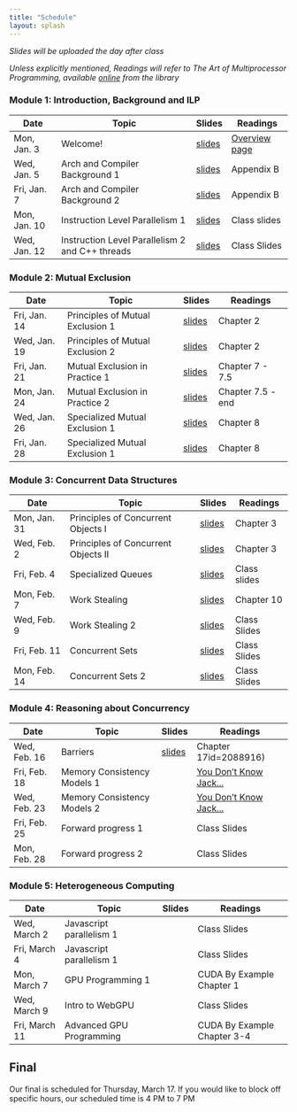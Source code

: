 ```yaml
---
title: "Schedule"
layout: splash
---
```


_Slides will be uploaded the day after class_

_Unless explicitly mentioned, Readings will refer to The Art of Multiprocessor Programming, available [online](https://ucsc.primo.exlibrisgroup.com/permalink/01CDL_SCR_INST/15r5l0d/alma9914804965806531) from the library_

### Module 1: Introduction, Background and ILP

| Date             | Topic    | Slides |   Readings
|------------------|----------|--------|----------------
| Mon, Jan. 3      | Welcome!                        |  [slides](lectures/CSE113Jan3_wi2022.pdf)  | [Overview page](https://sorensenucsc.github.io/CSE113-wi2022/overview.html)
| Wed, Jan. 5      | Arch and Compiler Background 1  |  [slides](lectures/CSE113Jan5_wi2022.pdf)  | Appendix B
| Fri, Jan. 7      | Arch and Compiler Background 2  |  [slides](lectures/CSE113Jan7_wi2022.pdf)  | Appendix B
| Mon, Jan. 10     | Instruction Level Parallelism 1  |  [slides](lectures/CSE113Jan10_wi2022.pdf) | Class slides
| Wed, Jan. 12     | Instruction Level Parallelism 2 and C++ threads  | [slides](lectures/CSE113Jan12_wi2022.pdf) | Class Slides

### Module 2: Mutual Exclusion

| Date             | Topic    | Slides |   Readings
|------------------|----------|--------|----------------
| Fri, Jan. 14     | Principles of Mutual Exclusion 1  | [slides](lectures/CSE113Jan14_wi2022.pdf) | Chapter 2
| Wed, Jan. 19     | Principles of Mutual Exclusion 2  | [slides](lectures/CSE113Jan19_wi2022.pdf) | Chapter 2
| Fri, Jan. 21     | Mutual Exclusion in Practice 1    | [slides](lectures/CSE113Jan21_wi2022.pdf) | Chapter 7 - 7.5
| Mon, Jan. 24     | Mutual Exclusion in Practice 2    | [slides](lectures/CSE113Jan24_wi2022.pdf) | Chapter 7.5 - end
| Wed, Jan. 26     | Specialized Mutual Exclusion 1    | [slides](lectures/CSE113Jan26_wi2022.pdf) | Chapter 8
| Fri, Jan. 28     | Specialized Mutual Exclusion 1    | [slides](lectures/CSE113Jan28_wi2022.pdf)| Chapter 8

### Module 3: Concurrent Data Structures

| Date             | Topic    | Slides |   Readings
|------------------|----------|--------|----------------
| Mon, Jan. 31     | Principles of Concurrent Objects I   | [slides](lectures/CSE113Jan31_wi2022.pdf) | Chapter 3
| Wed, Feb. 2      | Principles of Concurrent Objects II  |  [slides](lectures/CSE113Feb2_wi2022.pdf) | Chapter 3
| Fri, Feb. 4      | Specialized Queues                      |  [slides](lectures/CSE113Feb4_wi2022.pdf) | Class slides
| Mon, Feb. 7      | Work Stealing                       | [slides](lectures/CSE113Feb7_wi2022.pdf) | Chapter 10
| Wed, Feb. 9      |Work Stealing 2           | [slides](lectures/CSE113Feb9_wi2022.pdf)  | Class Slides
| Fri, Feb. 11     | Concurrent Sets                    | [slides](lectures/CSE113Feb11_wi2022.pdf) | Class Slides
| Mon, Feb. 14     |  Concurrent Sets 2   | [slides](lectures/CSE113Feb14_wi2022.pdf) | Class Slides


### Module 4: Reasoning about Concurrency

| Date             | Topic    | Slides |   Readings
|------------------|----------|--------|----------------
| Wed, Feb. 16     |  Barriers                      | [slides](lectures/CSE113Feb16_wi2022.pdf) | Chapter 17id=2088916) 
| Fri, Feb. 18     |  Memory Consistency Models 1   |  | [You Don’t Know Jack...](https://queue.acm.org/detail.cfm?id=2088916) 
| Wed, Feb. 23     |  Memory Consistency Models 2   |  | [You Don’t Know Jack...](https://queue.acm.org/detail.cfm?id=2088916) 
| Fri, Feb. 25     |  Forward progress 1            |  | Class Slides
| Mon, Feb. 28     |  Forward progress 2            |  | Class Slides


### Module 5: Heterogeneous Computing

| Date             | Topic    | Slides |   Readings
|------------------|----------|--------|----------------
| Wed, March 2     | Javascript parallelism 1  |  | Class Slides
| Fri, March 4     | Javascript parallelism 1  |  | Class Slides
| Mon, March 7     | GPU Programming 1         |  | CUDA By Example Chapter 1
| Wed, March 9     | Intro to WebGPU           |  | Class Slides
| Fri, March 11    | Advanced GPU Programming  |  | CUDA By Example Chapter 3-4



## Final

Our final is scheduled for Thursday, March 17. If you would like to block off specific hours, our scheduled time is 4 PM to 7 PM
